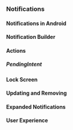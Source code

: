 ### Notifications

#### Notifications in Android

#### Notification Builder

#### Actions

##### PendingIntent

#### Lock Screen

#### Updating and Removing

#### Expanded Notifications

#### User Experience
